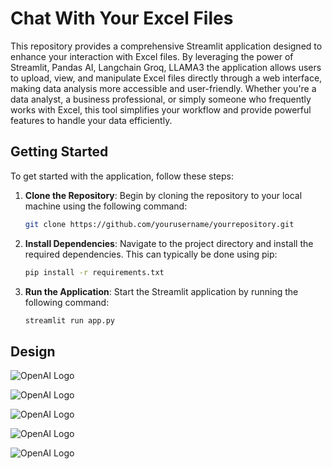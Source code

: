 # Chat With Your Excel Files
This repository provides a comprehensive Streamlit application designed to enhance your interaction with Excel files. By leveraging the power of Streamlit, Pandas AI, Langchain Groq, LLAMA3 the application allows users to upload, view, and manipulate Excel files directly through a web interface, making data analysis more accessible and user-friendly. Whether you're a data analyst, a business professional, or simply someone who frequently works with Excel, this tool simplifies your workflow and provide powerful features to handle your data efficiently.

## Getting Started

To get started with the application, follow these steps:

1. **Clone the Repository**: Begin by cloning the repository to your local machine using the following command:
   ```bash
   git clone https://github.com/yourusername/yourrepository.git
2. **Install Dependencies**: Navigate to the project directory and install the required dependencies.
   This can typically be done using pip:
   ```bash
   pip install -r requirements.txt
3. **Run the Application**: Start the Streamlit application by running the following command:
   ```bash
   streamlit run app.py


## Design  
![OpenAI Logo](1.jpeg)

![OpenAI Logo](2.jpeg) 

![OpenAI Logo](3.jpeg)

![OpenAI Logo](4.jpeg)

![OpenAI Logo](5.jpeg)




